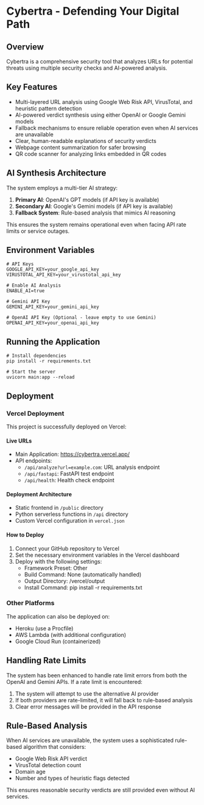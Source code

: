 # Cybertra - Defending Your Digital Path

## Overview
Cybertra is a comprehensive security tool that analyzes URLs for potential threats using multiple security checks and AI-powered analysis.

## Key Features
- Multi-layered URL analysis using Google Web Risk API, VirusTotal, and heuristic pattern detection
- AI-powered verdict synthesis using either OpenAI or Google Gemini models
- Fallback mechanisms to ensure reliable operation even when AI services are unavailable
- Clear, human-readable explanations of security verdicts
- Webpage content summarization for safer browsing
- QR code scanner for analyzing links embedded in QR codes

## AI Synthesis Architecture
The system employs a multi-tier AI strategy:

1. **Primary AI**: OpenAI's GPT models (if API key is available)
2. **Secondary AI**: Google's Gemini models (if API key is available) 
3. **Fallback System**: Rule-based analysis that mimics AI reasoning

This ensures the system remains operational even when facing API rate limits or service outages.

## Environment Variables
```
# API Keys
GOOGLE_API_KEY=your_google_api_key
VIRUSTOTAL_API_KEY=your_virustotal_api_key

# Enable AI Analysis
ENABLE_AI=true

# Gemini API Key
GEMINI_API_KEY=your_gemini_api_key

# OpenAI API Key (Optional - leave empty to use Gemini)
OPENAI_API_KEY=your_openai_api_key
```

## Running the Application
```
# Install dependencies
pip install -r requirements.txt

# Start the server
uvicorn main:app --reload
```

## Deployment

### Vercel Deployment
This project is successfully deployed on Vercel:

#### Live URLs
- Main Application: https://cybertra.vercel.app/
- API endpoints:
  - `/api/analyze?url=example.com`: URL analysis endpoint
  - `/api/fastapi`: FastAPI test endpoint
  - `/api/health`: Health check endpoint

#### Deployment Architecture
- Static frontend in `/public` directory
- Python serverless functions in `/api` directory
- Custom Vercel configuration in `vercel.json`

#### How to Deploy
1. Connect your GitHub repository to Vercel
2. Set the necessary environment variables in the Vercel dashboard
3. Deploy with the following settings:
   - Framework Preset: Other
   - Build Command: None (automatically handled)
   - Output Directory: /vercel/output
   - Install Command: pip install -r requirements.txt

### Other Platforms
The application can also be deployed on:
- Heroku (use a Procfile)
- AWS Lambda (with additional configuration)
- Google Cloud Run (containerized)

## Handling Rate Limits
The system has been enhanced to handle rate limit errors from both the OpenAI and Gemini APIs. If a rate limit is encountered:

1. The system will attempt to use the alternative AI provider
2. If both providers are rate-limited, it will fall back to rule-based analysis
3. Clear error messages will be provided in the API response

## Rule-Based Analysis
When AI services are unavailable, the system uses a sophisticated rule-based algorithm that considers:
- Google Web Risk API verdict
- VirusTotal detection count
- Domain age
- Number and types of heuristic flags detected

This ensures reasonable security verdicts are still provided even without AI services.
